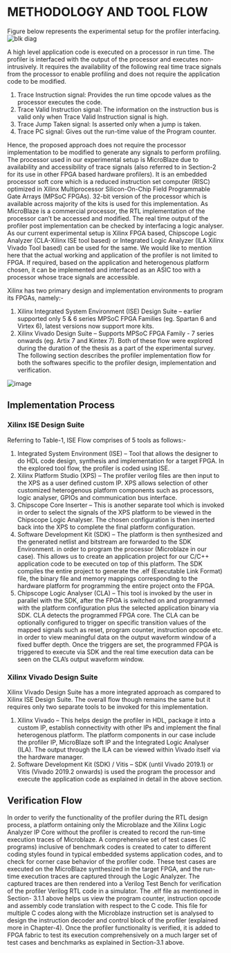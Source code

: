 # METHODOLOGY AND TOOL FLOW
Figure below represents the experimental setup for the profiler interfacing. 
![blk diag](https://user-images.githubusercontent.com/82860513/193044549-7794a8da-f870-4cee-80c1-a80057a5259d.png)

A high level application code is executed on a processor in run time. The profiler is interfaced with the output of the processor and executes non-intrusively. It requires the availability of the following real time trace signals from the processor to enable profiling and does not require the application code to be modified.
1. Trace Instruction signal: Provides the run time opcode values as the processor executes the code.
2. Trace Valid Instruction signal: The information on the instruction bus is valid only when Trace Valid Instruction signal is high.
3. Trace Jump Taken signal: Is asserted only when a jump is taken.
4. Trace PC signal: Gives out the run-time value of the Program counter.

Hence, the proposed approach does not require the processor implementation to be modified to generate any signals to perform profiling. The processor used in our experimental setup is MicroBlaze due to availability and accessibility of trace signals (also referred to in Section-2 for its use in other FPGA based hardware profilers). It is an embedded processor soft core which is a reduced instruction set computer (RISC) optimized in Xilinx Multiprocessor Silicon-On-Chip Field Programmable Gate Arrays (MPSoC FPGAs). 32-bit version of the processor which is available across majority of the kits is used for this implementation. As MicroBlaze is a commercial processor, the RTL implementation of the processor can’t be accessed and modified. 
The real time output of the profiler post implementation can be checked by interfacing a logic analyser. As our current experimental setup is Xilinx FPGA based, Chipscope Logic Analyzer (CLA-Xilinx ISE tool based) or Integrated Logic Analyzer (ILA Xilinx Vivado Tool based) can be used for the same.
We would like to mention here that the actual working and application of the profiler is not limited to FPGA. If required, based on the application and heterogenous platform chosen, it can be implemented and interfaced as an ASIC too with a processor whose trace signals are accessible.

Xilinx has two primary design and implementation environments to program its FPGAs, namely:-
1. Xilinx Integrated System Environment (ISE) Design Suite – earlier supported only 5 & 6 series MPSoC FPGA Families (eg. Spartan 6 and Virtex 6), latest versions now support more kits.
2. Xilinx Vivado Design Suite – Supports MPSoC FPGA Family - 7 series onwards (eg. Artix 7 and Kintex 7).
Both of these flow were explored during the duration of the thesis as a part of the experimental survey. The following section describes the profiler implementation flow for both the softwares specific to the profiler design, implementation and verification.

![image](https://user-images.githubusercontent.com/82860513/193045748-950081cf-bece-4333-96b9-bc53111bdbfb.png)

## Implementation Process
### Xilinx ISE Design Suite

Referring to Table-1, ISE Flow comprises of 5 tools as follows:-
1. Integrated System Environment (ISE) – Tool that allows the designer to do HDL code design, synthesis and implementation for a target FPGA. In the explored tool flow, the profiler is coded using ISE.
2. Xilinx Platform Studio (XPS) – The profiler verilog files are then input to the XPS as a user defined custom IP. XPS allows selection of other customized heterogenous platform components such as processors, logic analyser, GPIOs and communication bus interface.
3. Chipscope Core Inserter – This is another separate tool which is invoked in order to select the signals of the XPS platform to be viewed in the Chipscope Logic Analyser. The chosen configuration is then inserted back into the XPS to complete the final platform configuration.
4. Software Development Kit (SDK) – The platform is then synthesized and the generated netlist and bitstream are forwarded to the SDK Environment. in order to program the processor (Microblaze in our case). This allows us to create an application project for our C/C++ application code to be executed on top of this platform. The SDK compiles the entire project to generate the .elf (Executable Link Format) file, the binary file and memory mappings corresponding to the hardware platform for programming the entire project onto the FPGA.
5. Chipscope Logic Analyser (CLA) – This tool is invoked by the user in parallel with the SDK, after the FPGA is switched on and programmed with the platform configuration plus the selected application binary via SDK. CLA detects the programmed FPGA core. The CLA can be optionally configured to trigger on specific transition values of the mapped signals such as reset, program counter, instruction opcode etc. in order to view meaningful data on the output waveform window of a fixed buffer depth. Once the triggers are set, the programmed FPGA is triggered to execute via SDK and the real time execution data can be seen on the CLA’s output waveform window.

### Xilinx Vivado Design Suite
Xilinx Vivado Design Suite has a more integrated approach as compared to Xilinx ISE Design Suite. The overall flow though remains the same but it requires only two separate tools to be invoked for this implementation. 
1. Xilinx Vivado – This helps design the profiler in HDL, package it into a custom IP, establish connectivity with other IPs and implement the final heterogenous platform. The platform components in our case include the profiler IP, MicroBlaze soft IP and the Integrated Logic Analyser (ILA). The output through the ILA can be viewed within Vivado itself via the hardware manager.
2. Software Development Kit (SDK) / Vitis – SDK (until Vivado 2019.1) or Vitis (Vivado 2019.2 onwards) is used the program the processor and execute the application code as explained in detail in the above section.

## Verification Flow
In order to verify the functionality of the profiler during the RTL design process, a platform ontaining only the Microblaze and the Xilinx Logic Analyzer IP Core without the profiler is created to record the run-time execution traces of Microblaze. A comprehensive set of test cases (C programs) inclusive of benchmark codes is created to cater to different coding styles found in typical embedded systems application codes, and to check for corner case behavior of the profiler code. These test cases are executed on the MicroBlaze synthesized in the target FPGA, and the run-time execution traces are captured through the Logic Analyzer. The captured traces are then rendered into a Verilog Test Bench for verification of the profiler Verilog RTL code in a simulator. The .elf file as mentioned in Section- 3.1.1 above helps us view the program counter, instruction opcode and assembly code translation with respect to the C code. This file for multiple C codes along with the Microblaze instruction set is analysed to design the instruction decoder and control block of the profiler (explained more in Chapter-4). Once the profiler functionality is verified, it is added to FPGA fabric to test its execution comprehensively on a much larger set of test cases and benchmarks as explained in Section-3.1 above.
